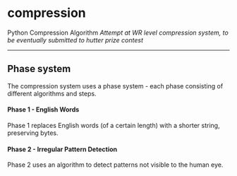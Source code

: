 # compression
Python Compression Algorithm _Attempt at WR level compression system, to be eventually submitted to hutter prize contest_
***

## Phase system
The compression system uses a phase system - each phase consisting of different algorithms and steps.

#### Phase 1 - English Words
Phase 1 replaces English words (of a certain length) with a shorter string, preserving bytes.

#### Phase 2 - Irregular Pattern Detection
Phase 2 uses an algorithm to detect patterns not visible to the human eye.
